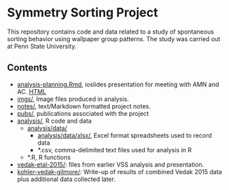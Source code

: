 # Symmetry Sorting Project

This repository contains code and data related to a study of spontaneous sorting behavior using wallpaper group patterns. The study was carried out at Penn State University.

## Contents

- [analysis-planning.Rmd](analysis-planning.Rmd), ioslides presentation for meeting with AMN and AC. [HTML](https://rawgit.com/gilmore-lab/symmetry-sorting/master/analysis-planning.html)
- [imgs/](imgs), Image files produced in analysis.
- [notes/](notes), text/Markdown formatted project notes.
- [pubs/](pubs), publications associated with the project
- [analysis/](analysis/), R code and data
    - [analysis/data/](analysis/data/)
        - [analysis/data/xlsx/](analysis/data/xlsx/), Excel format spreadsheets used to record data
        - *.csv, comma-delimited text files used for analysis in R
    - *.R, R functions
- [vedak-etal-2015/](vedak-etal-2015): files from earlier VSS analysis and presentation.
- [kohler-vedak-gilmore/](kohler-vedak-gilmore): Write-up of results of combined Vedak 2015 data plus additional data collected later.